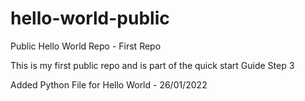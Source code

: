 # hello-world-public
Public Hello World Repo - First Repo

This is my first public repo and is part of the quick start Guide
Step 3

Added Python File for Hello World - 26/01/2022

